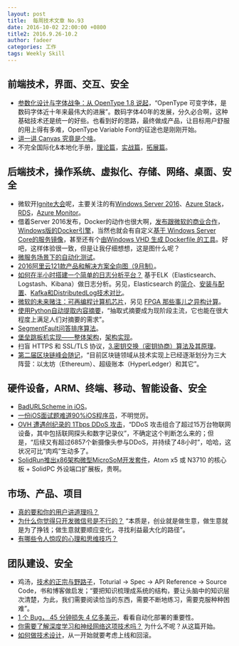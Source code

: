 ```yaml
---
layout: post
title:  每周技术文章 No.93
date: 2016-10-02 22:00:00 +0800
title2: 2016.9.26-10.2
author: fadeer
categories: 工作
tags: Weekly Skill
---
```


前端技术，界面、交互、安全
----
* [参数化设计与字体战争：从 OpenType 1.8 说起](http://www.typeisbeautiful.com/2016/09/10968/)，“OpenType 可变字体，是数码字体近十年来最伟大的进展”。数码字体40年的发展，分久必合啊，这种基础技术还是统一的好些。也看到好的思路，最终做成产品，让目标用户舒服的用上得有多难，OpenType Variable Font的征途也是刚刚开始。
* [讲一讲 Canvas 究竟是个啥](https://blog.coding.net/blog/what-is-canvas)。
* 不完全国际化&本地化手册，[理论篇](https://segmentfault.com/a/1190000007006835)，[实战篇](https://segmentfault.com/a/1190000007016427)，[拓展篇](https://segmentfault.com/a/1190000007026962)。

后端技术，操作系统、虚拟化、存储、网络、桌面、安全
----
* 微软开[Ignite大会](https://myignite.microsoft.com/videos)呢，主要关注的有[Windows Server 2016](https://blogs.technet.microsoft.com/hybridcloud/2016/09/26/announcing-the-launch-of-windows-server-2016/)、[Azure Stack](https://blogs.technet.microsoft.com/hybridcloud/2016/09/26/new-ideas-new-solutions-new-technical-preview-of-azure-stack/)，[RDS](https://i-technet.sec.s-msft.com/en-us/windows-server-docs/compute/remote-desktop-services/media/rds-poster-download.png)，[Azure Monitor](https://azure.microsoft.com/en-us/blog/announcing-the-public-preview-of-azure-monitor/)。
* 借着Server 2016发布，Docker的动作也很大啊，[发布跟微软的商业合作](https://blog.docker.com/2016/09/docker-microsoft-partnership/)，[Windows版的Docker引擎](https://blog.docker.com/2016/09/build-your-first-docker-windows-server-container/)，当然也就会有自定义[基于 Windows Server Core的服务镜像](https://blog.docker.com/2016/09/dockerforws2016/)，甚至还有个[由Windows VHD 生成 Dockerfile 的工具](https://blog.docker.com/2016/09/image2docker-prototyping-windows-vm-conversions/)。好吧，这样体验很一致，但是让我仔细想想，这是图什么呢？
* [微服务场景下的自动化测试](http://icodeit.org/2016/10/testing-in-microservice-context/)。
* [2016阿里云121款产品和解决方案全向图（9月制）](https://yq.aliyun.com/articles/60985)。
* [如何在半小时搭建一个简单的日志分析平台？](https://my.oschina.net/zjzhai/blog/751246) 基于ELK（Elasticsearch、Logstash、Kibana）做日志分析。另见，Elasticsearch 的[简介](http://www.biaodianfu.com/elasticsearch-intro.html)、[安装与配置](http://www.biaodianfu.com/centos-7-install-elasticsearch.html)、[Kafka和DistributedLog技术对比](http://www.infoq.com/cn/articles/technology-comparison-of-kafka-and-distributedlog)。
* [微软的未来赌注：可再编程计算机芯片](http://36kr.com/p/5053707.html)，另见 [FPGA 那些事儿之异构计算](https://yq.aliyun.com/articles/61013)。
* [使用Python自动提取内容摘要](http://www.biaodianfu.com/automatic-text-summarizer.html)，“抽取式摘要成为现阶段主流，它也能在很大程度上满足人们对摘要的需求”。
* [SegmentFault问答排序算法](http://www.biaodianfu.com/segmentfault-rank.html)。
* [堡垒跳板机实现——整体架构](https://segmentfault.com/a/1190000007044728)，[架构实现](https://segmentfault.com/a/1190000007051947)。
* 扫盲 HTTPS 和 SSL/TLS 协议，[3.密钥交换（密钥协商）算法及其原理](https://program-think.blogspot.com/2016/09/https-ssl-tls-3.html)。
* [第二届区块链峰会随记](http://yeasy.blogspot.jp/2016/09/blog-post.html)，“目前区块链领域从技术实现上已经逐渐划分为三大阵营：以太坊（Ethereum）、超级账本（HyperLedger）和其它”。

硬件设备，ARM、终端、移动、智能设备、安全
----
<!--preview-end-->
* [BadURLScheme in iOS](http://blog.knownsec.com/2016/09/badurlscheme-in-ios/)。
* [一份iOS面试题难道90%iOS程序员](http://mrpeak.cn/blog/ios_interview2/)，不明觉厉。
* [OVH 遭遇创纪录的 1Tbps DDoS 攻击](http://www.solidot.org/story?sid=49851)，“DDoS 攻击组合了超过15万台物联网设备，其中包括联网探头和数字记录仪”，不确定这个判断怎么来的；但是，“后续又有超过6857个新摄像头参与DDoS，并持续了48小时”，哈哈，这状况可比“肉鸡”生动多了。
* [SolidRun推出x86架构微型MicroSoM开发套件](http://www.cnbeta.com/articles/542373.htm)，Atom x5 或 N3710 的核心板 + SolidPC 外设端口扩展板，贵啊。

市场、产品、项目
----
* [真的要和你的用户讲道理吗？](http://lukefan.com/?p=896)
* [为什么你觉得只开发微信号是不行的？](https://kenengba.com/post/3517.html) “本质是，创业就是做生意，做生意就是为了挣钱；做生意就要顺应变化，寻找利益最大化的路径”。
* [有哪些令人惊叹的心理和思维技巧？](http://blog.jobbole.com/105981/)

团队建设、安全
----
* 鸡汤，[技术的正宗与野路子](http://zhangtielei.com/posts/blog-programmer-learn.html)，Toturial -> Spec
 -> API Reference -> Source Code，书和博客做启发；“要把知识梳理成系统的结构，要让头脑中的知识层次清楚，为此，我们需要阅读恰当的东西，需要不断地练习，需要克服种种困难”。
* [1 个 Bug， 45 分钟损失 4 亿多美元](http://blog.jobbole.com/106242/)，看看自动化部署的重要性。
* [你需要了解深度学习和神经网络这项技术吗？](http://zhangtielei.com/posts/blog-neural-nets.html) 为什么不呢？从这篇开始。
* [如何做技术设计](http://blog.jobbole.com/106141/)，从一开始就要考虑上线和回滚。



